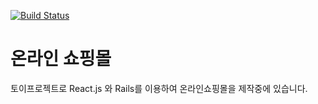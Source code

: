 [![Build Status](https://travis-ci.com/sawooook/online-shopping-mall.svg?branch=main)](https://travis-ci.com/sawooook/online-shopping-mall)

# 온라인 쇼핑몰

토이프로젝트로 React.js 와 Rails를 이용하여 온라인쇼핑몰을 제작중에 있습니다.

